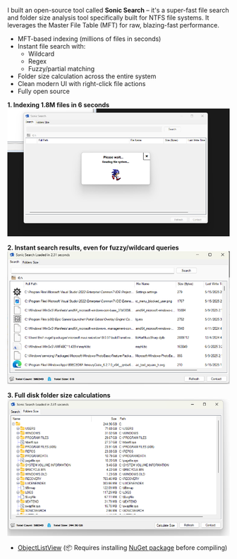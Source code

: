  I built an open-source tool called **Sonic Search** – it's a super-fast file search and folder size analysis tool specifically built for NTFS file systems. It leverages the Master File Table (MFT) for raw, blazing-fast performance.


- MFT-based indexing (millions of files in seconds)
- Instant file search with:
  - Wildcard
  - Regex
  - Fuzzy/partial matching
- Folder size calculation across the entire system
- Clean modern UI with right-click file actions
- Fully open source







**1. Indexing 1.8M files in 6 seconds**  
![Performance](screenshots/performance1.png)

**2. Instant search results, even for fuzzy/wildcard queries**  
![Search](screenshots/performance2.png)

**3. Full disk folder size calculations**  
![Folder Size](screenshots/foldersize1.png)

  
- [ObjectListView](https://objectlistview.sourceforge.net/cs/index.html) (📦 Requires installing [NuGet package](https://www.nuget.org/packages/ObjectListView.Official/) before compiling)



